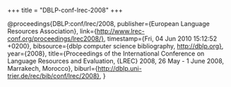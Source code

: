 +++
title = "DBLP-conf-lrec-2008"
+++

@proceedings{DBLP:conf/lrec/2008,
   publisher={European Language Resources Association},
   link={http://www.lrec-conf.org/proceedings/lrec2008/},
   timestamp={Fri, 04 Jun 2010 15:12:52 +0200},
   bibsource={dblp computer science bibliography, http://dblp.org},
   year={2008},
   title={Proceedings of the International Conference on Language Resources
and Evaluation, {LREC} 2008, 26 May - 1 June 2008, Marrakech, Morocco},
   biburl={http://dblp.uni-trier.de/rec/bib/conf/lrec/2008},
}
